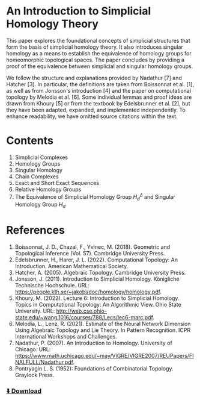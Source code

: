 # An Introduction to Simplicial Homology Theory
This paper explores the foundational concepts of simplicial structures that form the basis of simplicial homology theory. It also introduces singular homology as a means to establish the equivalence of homology groups for homeomorphic topological spaces. The paper concludes by providing a proof of the equivalence between simplicial and singular homology groups.

We follow the structure and explanations provided by Nadathur [7] and Hatcher [3]. In particular, the definitions are taken from Boissonnat et al. [1], as well as from Jonsson's introduction [4] and the paper on computational topology by Melodia et al. [6]. Some individual lemmas and proof ideas are drawn from Khoury [5] or from the textbook by Edelsbrunner et al. [2], but they have been adapted, expanded, and implemented independently. To enhance readability, we have omitted source citations within the text.

# Contents
1. Simplicial Complexes
2. Homology Groups
3. Singular Homology
4. Chain Complexes
5. Exact and Short Exact Sequences
6. Relative Homology Groups
7. The Equivalence of Simplicial Homology Group $H_d^\Delta$ and Singular Homology Group $H_d$

# References
1. Boissonnat, J. D., Chazal, F., Yvinec, M. (2018). Geometric and Topological Inference (Vol. 57). Cambridge University Press.
1. Edelsbrunner, H., Harer, J. L. (2022). Computational Topology: An Introduction. American Mathematical Society.
1. Hatcher, A. (2005). Algebraic Topology. Cambridge University Press.
1. Jonsson, J. (2011). Introduction to Simplicial Homology. Königliche Technische Hochschule. URL: https://people.kth.se/~jakobj/doc/homology/homology.pdf.
1. Khoury, M. (2022). Lecture 6: Introduction to Simplicial Homology. Topics in Computational Topology: An Algorithmic View. Ohio State University. URL: http://web.cse.ohio-state.edu/~wang.1016/courses/788/Lecs/lec6-marc.pdf.
1. Melodia, L., Lenz, R. (2021). Estimate of the Neural Network Dimension Using Algebraic Topology and Lie Theory. In Pattern Recognition. ICPR International Workshops and Challenges.
1. Nadathur, P. (2007). An Introduction to Homology. University of Chicago. URL: https://www.math.uchicago.edu/~may/VIGRE/VIGRE2007/REUPapers/FINALFULL/Nadathur.pdf.
1. Pontryagin L. S. (1952): Foundations of Combinatorial Topology. Graylock Press.

### [:arrow_down: Download](https://karhunenloeve.github.io/TopoHom/main.pdf)